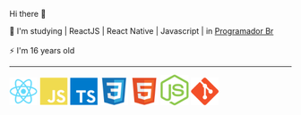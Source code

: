 Hi there 👋

🌱 I'm studying | ReactJS | React Native | Javascript | in <a href="https://programadorbr.com" target="_blank"> Programador Br</a><br/><br/>
⚡ I'm 16 years old <br/>
<hr></hr>
<div style="display:inline_block">
<img width="50px" src="react-original.svg"/>
<img width="50px" src="javascript-plain.svg"/>
<img width="50px" src="typescript-original.svg"/>
<img width="50px" src="css3-original.svg"/>
<img width="50px" src="html5-original.svg"/>
<img width="50px" src="Node.svg"/>
<img width="50px" src="git-original.svg"/>
  </div>
<!--
<img src="file:///C:/Users/pc/Downloads/react-original.svg"> <img src="https://raw.githubusercontent.com/devicons/devicon/master/icons/javascript/javascript-plain.svg"> <img src="https://raw.githubusercontent.com/devicons/devicon/master/icons/typescript/typescript-original.svg"> <img src="https://raw.githubusercontent.com/devicons/devicon/master/icons/css3/css3-original.svg"><img src="https://raw.githubusercontent.com/devicons/devicon/master/icons/html5/html5-original.svg"><img src="https://camo.githubusercontent.com/29e705dcac8d111d67e72cab2037b3d7a5a8dc63ca9291a7a3f226baccb07f28/68747470733a2f2f63646e2e776f726c64766563746f726c6f676f2e636f6d2f6c6f676f732f6e6f64656a732d69636f6e2e737667"><img src="https://raw.githubusercontent.com/devicons/devicon/master/icons/git/git-original.svg">
<!--
**LuisHeli/LuisHeli** is a ✨ _special_ ✨ repository because its `README.md` (this file) appears on your GitHub profile.

Here are some ideas to get you started:

- 🔭 I’m currently working on ...
- 🌱 I’m currently learning ...
- 👯 I’m looking to collaborate on ...
- 🤔 I’m looking for help with ...
- 💬 Ask me about ...
- 📫 How to reach me: ...
- 😄 Pronouns: ...
- ⚡ Fun fact: ...
-->
